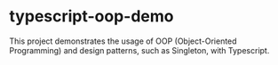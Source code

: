 # typescript-oop-demo
This project demonstrates the usage of OOP (Object-Oriented Programming) and design patterns, such as Singleton, with Typescript.
